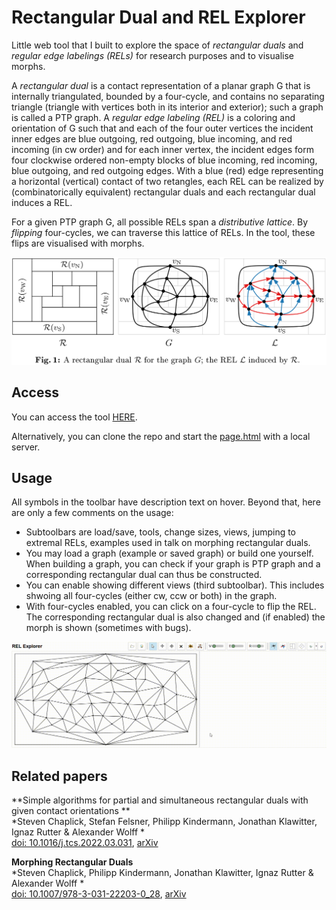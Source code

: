 # Rectangular Dual and REL Explorer
Little web tool that I built to explore the space of *rectangular duals* and *regular edge labelings (RELs)* for research purposes and to visualise morphs.

A *rectangular dual* is a contact representation of a planar graph G that is internally triangulated, bounded by a four-cycle, and contains no separating triangle (triangle with vertices both in its interior and exterior); such a graph is called a PTP graph.
A *regular edge labeling (REL)* is a coloring and orientation of G such that and each of the four outer vertices the incident inner edges are blue outgoing, red outgoing, blue incoming, and red incoming (in cw order) and for each inner vertex, the incident edges form four clockwise ordered non-empty blocks of blue incoming, red incoming, blue outgoing, and red outgoing edges. 
With a blue (red) edge representing a horizontal (vertical) contact of two retangles, each REL can be realized by (combinatorically equivalent) rectangular duals and each rectangular dual induces a REL.

For a given PTP graph G, all possible RELs span a *distributive lattice*. By *flipping* four-cycles, we can traverse this lattice of RELs. In the tool, these flips are visualised with morphs.

![Rectangular Dual and REL](figs/recDualExample.png)

## Access
You can access the tool [HERE](https://www1.pub.informatik.uni-wuerzburg.de/pub/klawitter/projects/rectangles/page.html).

Alternatively, you can clone the repo and start the [page.html](page.html) with a local server.

## Usage
All symbols in the toolbar have description text on hover. Beyond that, here are only a few comments on the usage:
- Subtoolbars are load/save, tools, change sizes, views, jumping to extremal RELs, examples used in talk on morphing rectangular duals.
- You may load a graph (example or saved graph) or build one yourself. When building a graph, you can check if your graph is PTP graph and a corresponding rectangular dual can thus be constructed.
- You can enable showing different views (third subtoolbar). This includes shwoing all four-cycles (either cw, ccw or both) in the graph.
- With four-cycles enabled, you can click on a four-cycle to flip the REL. The corresponding rectangular dual is also changed and (if enabled) the morph is shown (sometimes with bugs).
 
![Example usage](figs/exampleUsage.gif)

## Related papers
**Simple algorithms for partial and simultaneous rectangular duals with given contact orientations **<br>
*Steven Chaplick, Stefan Felsner, Philipp Kindermann, Jonathan Klawitter, Ignaz Rutter & Alexander Wolff *<br>
[doi: 10.1016/j.tcs.2022.03.031](https://www.doi.org/10.1016/j.tcs.2022.03.031), [arXiv](https://arxiv.org/abs/2102.02013)

**Morphing Rectangular Duals**<br>
*Steven Chaplick, Philipp Kindermann, Jonathan Klawitter, Ignaz Rutter & Alexander Wolff *<br>
[doi: 10.1007/978-3-031-22203-0_28](https://www.doi.org/10.1007/978-3-031-22203-0_28), [arXiv](https://arxiv.org/abs/2112.03040)
